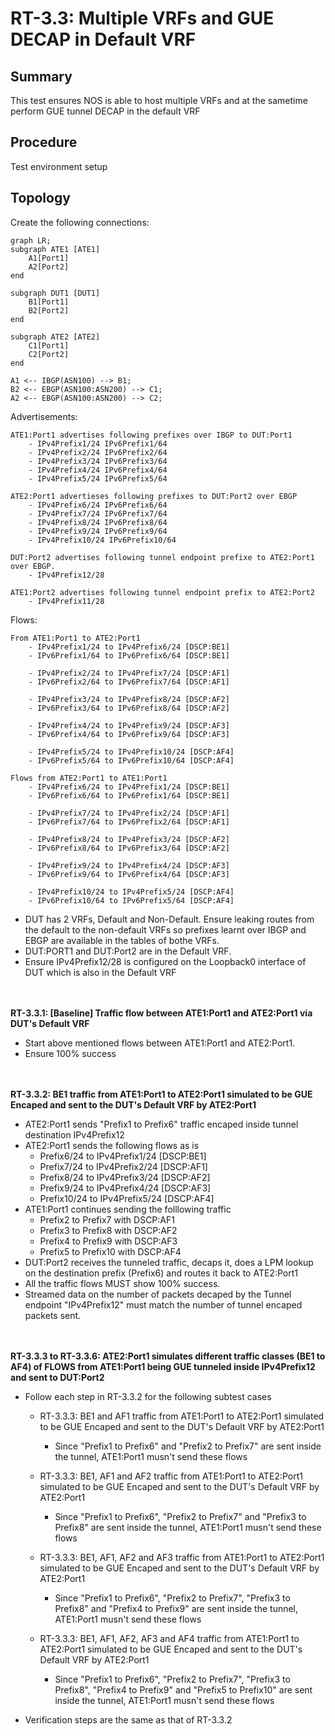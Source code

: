# RT-3.3: Multiple VRFs and GUE DECAP in Default VRF

## Summary
This test ensures NOS is able to host multiple VRFs and at the sametime perform GUE tunnel DECAP in the default VRF

## Procedure
Test environment setup

  ## Topology
Create the following connections:
```mermaid
graph LR; 
subgraph ATE1 [ATE1]
    A1[Port1] 
    A2[Port2]
end

subgraph DUT1 [DUT1]
    B1[Port1]
    B2[Port2]
end

subgraph ATE2 [ATE2]
    C1[Port1] 
    C2[Port2]
end

A1 <-- IBGP(ASN100) --> B1; 
B2 <-- EBGP(ASN100:ASN200) --> C1;
A2 <-- EBGP(ASN100:ASN200) --> C2;
```

Advertisements:

	ATE1:Port1 advertises following prefixes over IBGP to DUT:Port1
		- IPv4Prefix1/24 IPv6Prefix1/64
		- IPv4Prefix2/24 IPv6Prefix2/64
		- IPv4Prefix3/24 IPv6Prefix3/64
		- IPv4Prefix4/24 IPv6Prefix4/64
		- IPv4Prefix5/24 IPv6Prefix5/64
	
	ATE2:Port1 advertieses following prefixes to DUT:Port2 over EBGP
		- IPv4Prefix6/24 IPv6Prefix6/64
		- IPv4Prefix7/24 IPv6Prefix7/64
		- IPv4Prefix8/24 IPv6Prefix8/64
		- IPv4Prefix9/24 IPv6Prefix9/64
		- IPv4Prefix10/24 IPv6Prefix10/64

	DUT:Port2 advertises following tunnel endpoint prefixe to ATE2:Port1 over EBGP. 
		- IPv4Prefix12/28

	ATE1:Port2 advertises following tunnel endpoint prefix to ATE2:Port2
		- IPv4Prefix11/28

Flows:

	From ATE1:Port1 to ATE2:Port1
		- IPv4Prefix1/24 to IPv4Prefix6/24 [DSCP:BE1]
		- IPv6Prefix1/64 to IPv6Prefix6/64 [DSCP:BE1]

		- IPv4Prefix2/24 to IPv4Prefix7/24 [DSCP:AF1]
		- IPv6Prefix2/64 to IPv6Prefix7/64 [DSCP:AF1]

		- IPv4Prefix3/24 to IPv4Prefix8/24 [DSCP:AF2]
		- IPv6Prefix3/64 to IPv6Prefix8/64 [DSCP:AF2]

		- IPv4Prefix4/24 to IPv4Prefix9/24 [DSCP:AF3]
		- IPv6Prefix4/64 to IPv6Prefix9/64 [DSCP:AF3]

		- IPv4Prefix5/24 to IPv4Prefix10/24 [DSCP:AF4]
		- IPv6Prefix5/64 to IPv6Prefix10/64 [DSCP:AF4]

	Flows from ATE2:Port1 to ATE1:Port1
		- IPv4Prefix6/24 to IPv4Prefix1/24 [DSCP:BE1]
		- IPv6Prefix6/64 to IPv6Prefix1/64 [DSCP:BE1]

		- IPv4Prefix7/24 to IPv4Prefix2/24 [DSCP:AF1]
		- IPv6Prefix7/64 to IPv6Prefix2/64 [DSCP:AF1]

		- IPv4Prefix8/24 to IPv4Prefix3/24 [DSCP:AF2]
		- IPv6Prefix8/64 to IPv6Prefix3/64 [DSCP:AF2]

		- IPv4Prefix9/24 to IPv4Prefix4/24 [DSCP:AF3]
		- IPv6Prefix9/64 to IPv6Prefix4/64 [DSCP:AF3]

		- IPv4Prefix10/24 to IPv4Prefix5/24 [DSCP:AF4]
		- IPv6Prefix10/64 to IPv6Prefix5/64 [DSCP:AF4]

  - DUT has 2 VRFs, Default and Non-Default. Ensure leaking routes from the default to the non-default VRFs so prefixes learnt over IBGP and EBGP are available in the tables of bothe VRFs.
  - DUT:PORT1 and DUT:Port2 are in the Default VRF.
  - Ensure IPv4Prefix12/28 is configured on the Loopback0 interface of DUT which is also in the Default VRF<br><br><br>

**RT-3.3.1: [Baseline] Traffic flow between ATE1:Port1 and ATE2:Port1 via DUT's Default VRF**
  * Start above mentioned flows between ATE1:Port1 and ATE2:Port1.
  * Ensure 100% success<br><br><br>
    

**RT-3.3.2: BE1 traffic from ATE1:Port1 to ATE2:Port1 simulated to be GUE Encaped and sent to the DUT's Default VRF by ATE2:Port1**
  * ATE2:Port1 sends "Prefix1 to Prefix6" traffic encaped inside tunnel destination IPv4Prefix12
  * ATE2:Port1 sends the following flows as is
    * Prefix6/24 to IPv4Prefix1/24 [DSCP:BE1]
    * Prefix7/24 to IPv4Prefix2/24 [DSCP:AF1]
    * Prefix8/24 to IPv4Prefix3/24 [DSCP:AF2]
    * Prefix9/24 to IPv4Prefix4/24 [DSCP:AF3]
    * Prefix10/24 to IPv4Prefix5/24 [DSCP:AF4]
  * ATE1:Port1 continues sending the folllowing traffic
    * Prefix2 to Prefix7 with DSCP:AF1
    * Prefix3 to Prefix8 with DSCP:AF2
    * Prefix4 to Prefix9 with DSCP:AF3
    * Prefix5 to Prefix10 with DSCP:AF4
  * DUT:Port2 receives the tunneled traffic, decaps it, does a LPM lookup on the destination prefix (Prefix6) and routes it back to ATE2:Port1
  * All the traffic flows MUST show 100% success.
  * Streamed data on the number of packets decaped by the Tunnel endpoint "IPv4Prefix12" must match the number of tunnel encaped packets sent.<br><br><br>
  
   

**RT-3.3.3 to RT-3.3.6: ATE2:Port1 simulates different traffic classes (BE1 to AF4) of FLOWS from ATE1:Port1 being GUE tunneled inside IPv4Prefix12 and sent to DUT:Port2**
  * Follow each step in RT-3.3.2 for the following subtest cases
    * RT-3.3.3: BE1 and AF1 traffic from ATE1:Port1 to ATE2:Port1 simulated to be GUE Encaped and sent to the DUT's Default VRF by ATE2:Port1
      * Since "Prefix1 to Prefix6" and "Prefix2 to Prefix7" are sent inside the tunnel, ATE1:Port1 musn't send these flows
    
    * RT-3.3.3: BE1, AF1 and AF2 traffic from ATE1:Port1 to ATE2:Port1 simulated to be GUE Encaped and sent to the DUT's Default VRF by ATE2:Port1
      * Since "Prefix1 to Prefix6", "Prefix2 to Prefix7" and "Prefix3 to Prefix8" are sent inside the tunnel, ATE1:Port1 musn't send these flows
        
    * RT-3.3.3: BE1, AF1, AF2 and AF3 traffic from ATE1:Port1 to ATE2:Port1 simulated to be GUE Encaped and sent to the DUT's Default VRF by ATE2:Port1
      * Since "Prefix1 to Prefix6", "Prefix2 to Prefix7", "Prefix3 to Prefix8" and "Prefix4 to Prefix9" are sent inside the tunnel, ATE1:Port1 musn't send these flows
        
    * RT-3.3.3: BE1, AF1, AF2, AF3 and AF4 traffic from ATE1:Port1 to ATE2:Port1 simulated to be GUE Encaped and sent to the DUT's Default VRF by ATE2:Port1
      * Since "Prefix1 to Prefix6", "Prefix2 to Prefix7", "Prefix3 to Prefix8", "Prefix4 to Prefix9" and "Prefix5 to Prefix10" are sent inside the tunnel, ATE1:Port1 musn't send these flows
        
  * Verification steps are the same as that of RT-3.3.2

